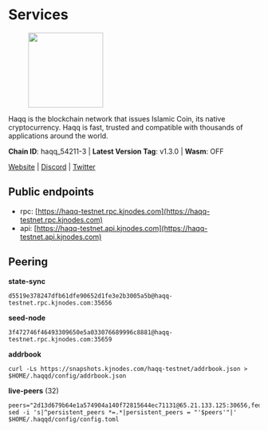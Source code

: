 # Services

<figure><img src="https://raw.githubusercontent.com/kj89/testnet_manuals/main/pingpub/logos/haqq.png" width="150" alt=""><figcaption></figcaption></figure>

Haqq is the blockchain network that issues Islamic Coin,  its native cryptocurrency. Haqq is fast, trusted and  compatible with thousands of applications around the world.

**Chain ID**: haqq_54211-3 | **Latest Version Tag**: v1.3.0 | **Wasm**: OFF

[Website](https://islamiccoin.net) | [Discord](https://discord.gg/hU9MHG5kZq) | [Twitter](https://twitter.com/Islamic_Coin)


## Public endpoints

* rpc: [https://haqq-testnet.rpc.kjnodes.com](https://haqq-testnet.rpc.kjnodes.com)
* api: [https://haqq-testnet.api.kjnodes.com](https://haqq-testnet.api.kjnodes.com)

## Peering

**state-sync**

```
d5519e378247dfb61dfe90652d1fe3e2b3005a5b@haqq-testnet.rpc.kjnodes.com:35656
```

**seed-node**

```
3f472746f46493309650e5a033076689996c8881@haqq-testnet.rpc.kjnodes.com:35659
```

**addrbook**
```
curl -Ls https://snapshots.kjnodes.com/haqq-testnet/addrbook.json > $HOME/.haqqd/config/addrbook.json
```

**live-peers** (32)
```
peers="2d13d679b64e1a574904a140f72815644ec71131@65.21.133.125:30656,fed6ab9973f224f3b2334fd48fa835512d6311da@185.244.183.200:26656,d5519e378247dfb61dfe90652d1fe3e2b3005a5b@65.109.68.190:35656,56158e0f2acf850114e82644afceb565a73b08cc@185.144.99.95:26656,125063c422e09faf45b849dd73dea61f624db891@65.109.53.60:26656,6771e65c1b30cc514faf5943320fdda480fe9124@95.216.39.183:26656,23ff658b56fbb8bc73372973a34733ff5d79b435@142.132.202.50:11604,077d5d9169efb4b070ce7895d680a9d2148d522c@195.201.195.40:36656,ba56c564a5430632e59e2b08fc348735bc56b32f@154.12.232.140:26656,62bf004201a90ce00df6f69390378c3d90f6dd7e@34.90.129.213:26656,7f2828e3910a4b165a65e5bfb2465c1e809bad3b@65.108.48.182:26656,24e894d4d8a18276acf6051cccf369a1ce69842d@65.108.151.105:26656,f57fae1bdea281392b563a58978a2d8c0a37725f@95.217.233.234:26656,2a73cde1925175ce2dcee61119baa7cbcb06e554@65.109.160.237:35656,927a323649e7dd8d4c75da6e5edaee439652b46f@65.109.92.241:20116,0833039f717227ccd156d156ea772746b8ac6d71@146.19.24.139:26656,62d44513c7fd5aafa65773e5c015ca032f8eea4a@213.239.213.179:26656,26f20a2f80a4738a30a9634947a3aae67da31be3@65.108.254.227:26656,1fefb6b75431482502e125a290deba1e7e539d4e@135.181.148.11:26656,3df5a68b919177179c6dcb0b9c9354fd6bbba1c8@65.109.92.240:20116,3ba8280c245f4d63a8f7913aea64a5071f0c76d7@65.109.18.166:54656,d648d598c34e0e58ec759aa399fe4534021e8401@109.205.180.81:26656,d59dc597f0d41bcbc7ff53374686affb143726c2@51.195.203.103:35656,064fe9fe19fe5552b2d4922d659466e583f42b22@95.216.2.219:26658,00b1befaceba6b0178d2b6076ae0968adf4bd7b5@65.108.67.152:26656,10daa6c63b413d8944afef11952f680a486ce7ad@154.26.157.239:35656,bb9c3d1c6fb845602f9f595802765fc86a0f3b10@154.26.137.198:26656,a884387139109784cad9193652b82ef20a85d713@38.242.159.148:26656,022360b6d3bbae324b0cca90f80f6322576e2b42@23.88.70.109:12656,6ce864d853904ebef9400528f129d8fefa6f1827@91.211.251.232:36656,45bc6d84ffb3bb725cf78e82205639797c30af67@65.108.199.62:26656,23a1176c9911eac442d6d1bf15f92eeabb3981d5@34.91.81.33:26656"
sed -i 's|^persistent_peers *=.*|persistent_peers = "'$peers'"|' $HOME/.haqqd/config/config.toml
```
